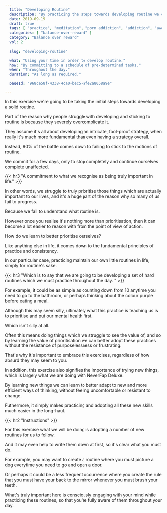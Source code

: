 ```yaml
---
  title: "Developing Routine"
  description: "By practicing the steps towards developing routine we can learn to train our brain in order to think in terms of routine."
  date: 2019-09-19
  draft: true
  tags: [ "practice", "meditation", "porn addiction", "addiction", "awareness", "awareness exercises", "perspective", "nofap", "neverfap", "neverfap deluxe" ]
  categories: [ "balance-over-reward" ]
  category: "Balance over reward"
  vol: 2
  
  slug: "developing-routine"

  what: "Using your time in order to develop routine."
  how: "By committing to a schedule of pre-determined tasks."
  when: "Throughout the day."
  duration: "As long as required."

  pageId: "968ce58f-4338-4ca0-bec5-afe2a8058a9e"

---
```


In this exercise we're going to be taking the initial steps towards developing a solid routine.

Part of the reason why people struggle with developing and sticking to routine is because they severely overcomplicate it. 

They assume it's all about developing an intricate, fool-proof strategy, when really it's much more fundamental than even having a strategy overall. 

Instead, 90% of the battle comes down to failing to stick to the motions of routine.

We commit for a few days, only to stop completely and continue ourselves complete unaffected. 


{{< hr3 "A commitment to what we recognise as being truly important in life." >}}


In other words, we struggle to truly prioritise those things which are actually important to our lives, and it's a huge part of the reason why so many of us fail to progress.

Because we fail to understand what routine is. 

However once you realise it's nothing more than prioritisation, then it can become a lot easier to reason with from the point of view of action.

How do we learn to better prioritise ourselves?

Like anything else in life, it comes down to the fundamental principles of practice and consistency.

In our particular case, practicing maintain our own little routines in life, simply for routine's sake. 


{{< hr3 "Which is to say that we are going to be developing a set of hard routines which we must practice throughout the day. " >}}


For example, it could be as simple as counting down from 10 anytime you need to go to the bathroom, or perhaps thinking about the colour purple before eating a meal.

Although this may seem silly, ultimately what this practice is teaching us is to prioritise and put our mental health first. 

Which isn't silly at all.

Often this means doing things which we struggle to see the value of, and so by learning the value of prioritisation we can better adopt these practices without the resistance of purposelessness or frustrating. 

That's why it's important to embrace this exercises, regardless of how absurd they may seem to you. 

In addition, this exercise also signifies the importance of trying new things, which is largely what we are doing with NeverFap Deluxe.

By learning new things we can learn to better adapt to new and more efficient ways of thinking, without feeling uncomfortable or resistant to change.

Futhermore, it simply makes practicing and adopting all these new skills much easier in the long-haul.

<!-- {{< hr2 "Context" >}} -->


{{< hr2 "Instructions" >}}


For this exercise what we will be doing is adopting a number of new routines for us to follow. 

And it may even help to write them down at first, so it's clear what you must do.

For example, you may want to create a routine where you must picture a dog everytime you need to go and open a door. 

Or perhaps it could be a less frequent occurrence where you create the rule that you must have your back to the mirror whenever you must brush your teeth.

What's truly important here is consciously engaging with your mind while practicing these routines, so that you're fully aware of them throughout your day.



<!-- 
{{< hr2 "Additional Resources" >}}  -->

<!-- maybe link to other  -->

